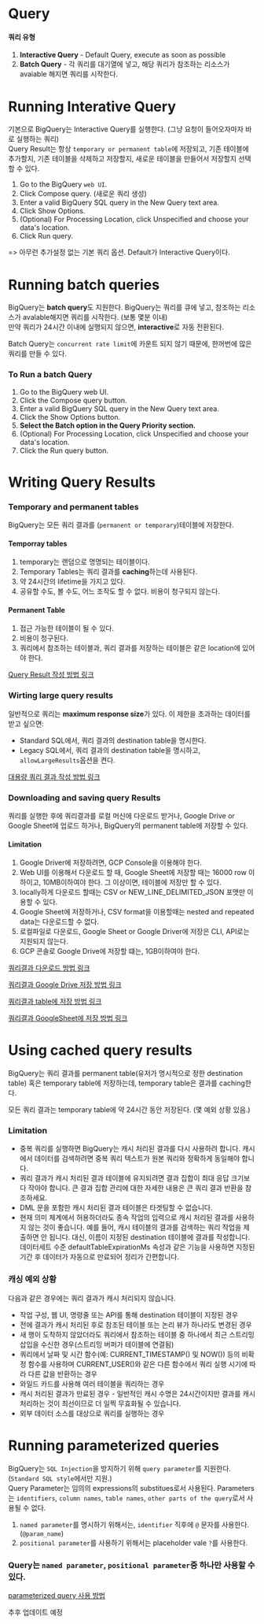 # Query

#### 쿼리 유형
1. **Interactive Query** - Default Query, execute as soon as possible
2. **Batch Query** - 각 쿼리를 대기열에 넣고, 해당 쿼리가 참조하는 리소스가 avaiable 해지면 쿼리를 시작한다. 


# Running Interative Query

기본으로 BigQuery는 Interactive Query를 실행한다. (그냥 요청이 들어오자마자 바로 실행하는 쿼리)  
Query Result는 항상 `temporary or permanent table`에 저장되고, 기존 테이블에 추가할지, 기존 테이블을 삭제하고 저장할지, 새로운 테이블을 만들어서 저장할지 선택할 수 있다.

1. Go to the BigQuery `web UI`.
2. Click Compose query. (새로운 쿼리 생성)
3. Enter a valid BigQuery SQL query in the New Query text area.
4. Click Show Options.
5. (Optional) For Processing Location, click Unspecified and choose your data's location.
6. Click Run query.

=> 아무런 추가설정 없는 기본 쿼리 옵션. Default가 Interactive Query이다.

# Running batch queries

BigQuery는 **batch query**도 지원한다. BigQuery는 쿼리를 큐에 넣고, 참조하는 리소스가 avalable해지면 쿼리를 시작한다. (보통 몇분 이내)  
만약 쿼리가 24시간 이내에 실행되지 않으면, **interactive**로 자동 전환된다.

Batch Query는 `concurrent rate limit`에 카운트 되지 않기 때문에, 한꺼번에 많은 쿼리를 만들 수 있다.   

### To Run a batch Query
1. Go to the BigQuery web UI.
2. Click the Compose query button.
3. Enter a valid BigQuery SQL query in the New Query text area.
4. Click the Show Options button.
5. **Select the Batch option in the Query Priority section.**
6. (Optional) For Processing Location, click Unspecified and choose your data's location.
7. Click the Run query button.


# Writing Query Results

### Temporary and permanent tables

BigQuery는 모든 쿼리 결과를 (`permanent or temporary`)테이블에 저장한다.   
#### Temporray tables
1. temporary는 랜덤으로 명명되는 테이블이다. 
2. Temporary Tables는 쿼리 결과를 **caching**하는데 사용된다.
3. 약 24시간의 lifetime을 가지고 있다.
4. 공유할 수도, 볼 수도, 어느 조작도 할 수 없다. 비용이 청구되지 않는다.

#### Permanent Table
1. 접근 가능한 테이블이 될 수 있다. 
2. 비용이 청구된다. 
3. 쿼리에서 참조하는 테이블과, 쿼리 결과를 저장하는 테이블은 같은 location에 있어야 한다. 

[Query Result 작성 방법 링크](https://cloud.google.com/bigquery/docs/writing-results#writing_large_results_using_legacy_sql)


### Wirting large query results

일반적으로 쿼리는 **maximum response size**가 있다. 이 제한을 초과하는 데이터를 받고 싶으면:
  * Standard SQL에서, 쿼리 결과의 destination table을 명시한다.
  * Legacy SQL에서, 쿼리 결과의 destination table을 명시하고, `allowLargeResults`옵션을 켠다.

[대용량 쿼리 결과 작성 방법 링크](https://cloud.google.com/bigquery/docs/writing-results#writing_large_results_using_legacy_sql)

### Downloading and saving query Results

쿼리를 실행한 후에 쿼리결과를 로컬 머신에 다운로드 받거나, Google Drive or Google Sheet에 업로드 하거나, BigQuery의 permanent table에 저장할 수 있다.

#### Limitation

1. Google Driver에 저장하려면, GCP Console을 이용해야 한다.
2. Web UI를 이용해서 다운로드 할 때, Google Sheet에 저장할 때는 16000 row 이하이고, 10MB이하여야 한다. 그 이상이면, 테이블에 저장만 할 수 있다.
3. locally하게 다운로드 할때는 CSV or NEW_LINE_DELIMITED_JSON 포맷만 이용할 수 있다.
4. Google Sheet에 저장하거나, CSV format을 이용할때는 nested and repeated data는 다운로드할 수 없다.
5. 로컬파일로 다운로드, Google Sheet or Google Driver에 저장은 CLI, API로는 지원되지 않는다.
6. GCP 콘솔로 Google Drive에 저장할 떄는, 1GB이하여야 한다.

[쿼리결과 다운로드 방법 링크](https://cloud.google.com/bigquery/docs/writing-results#downloading_query_results_to_a_local_file)

[쿼리결과 Google Drive 저장 방법 링크](https://cloud.google.com/bigquery/docs/writing-results#saving_query_results_to_google_drive)

[쿼리결과 table에 저장 방법 링크](https://cloud.google.com/bigquery/docs/writing-results#saving_query_results_to_a_table)

[쿼리결과 GoogleSheet에 저장 방법 링크](https://cloud.google.com/bigquery/docs/writing-results#saving_query_results_to_google_sheets)


# Using cached query results

BigQuery는 쿼리 결과를 permanent table(유저가 명시적으로 정한 destination table) 혹은 temporary table에 저장하는데, temporary table은 결과를 caching한다.

모든 쿼리 결과는 temporary table에 약 24시간 동안 저장된다. (몇 예외 상황 있음.)

### Limitation

* 중복 쿼리를 실행하면 BigQuery는 캐시 처리된 결과를 다시 사용하려 합니다. 캐시에서 데이터를 검색하려면 중복 쿼리 텍스트가 원본 쿼리와 정확하게 동일해야 합니다.
* 쿼리 결과가 캐시 처리된 결과 테이블에 유지되려면 결과 집합이 최대 응답 크기보다 작아야 합니다. 큰 결과 집합 관리에 대한 자세한 내용은 큰 쿼리 결과 반환을 참조하세요.
* DML 문을 포함한 캐시 처리된 결과 테이블은 타겟팅할 수 없습니다.
* 현재 의미 체계에서 허용하더라도 종속 작업의 입력으로 캐시 처리된 결과를 사용하지 않는 것이 좋습니다. 예를 들어, 캐시 테이블의 결과를 검색하는 쿼리 작업을 제출하면 안 됩니다. 대신, 이름이 지정된 destination 테이블에 결과를 작성합니다. 데이터세트 수준 defaultTableExpirationMs 속성과 같은 기능을 사용하면 지정된 기간 후 데이터가 자동으로 만료되어 정리가 간편합니다.

### 캐싱 예외 상황
다음과 같은 경우에는 쿼리 결과가 캐시 처리되지 않습니다.

* 작업 구성, 웹 UI, 명령줄 또는 API를 통해 destination 테이블이 지정된 경우
* 전에 결과가 캐시 처리된 후로 참조된 테이블 또는 논리 뷰가 하나라도 변경된 경우
* 새 행이 도착하지 않았더라도 쿼리에서 참조하는 테이블 중 하나에서 최근 스트리밍 삽입을 수신한 경우(스트리밍 버퍼가 테이블에 연결됨)
* 쿼리에서 날짜 및 시간 함수(예: CURRENT_TIMESTAMP() 및 NOW()) 등의 비확정 함수를 사용하며 CURRENT_USER()와 같은 다른 함수에서 쿼리 실행 시기에 따라 다른 값을 반환하는 경우
* 와일드 카드를 사용해 여러 테이블을 쿼리하는 경우
* 캐시 처리된 결과가 만료된 경우 - 일반적인 캐시 수명은 24시간이지만 결과를 캐시 처리하는 것이 최선이므로 더 일찍 무효화될 수 있습니다.
* 외부 데이터 소스를 대상으로 쿼리를 실행하는 경우


# Running parameterized queries

BigQuery는 `SQL Injection`을 방지하기 위해 `query parameter`를 지원한다. (`Standard SQL style`에서만 지원.)  
Query Parameter는 임의의 expressions의 substitues로서 사용된다. Parameters는 `identifiers`, `column names`, `table names`, `other parts of the query`로서 사용될 수 없다.

1. `named parameter`를 명시하기 위해서는, `identifier` 직후에 `@` 문자를 사용한다. (`@param_name`)
2. `positional parameter`를 사용하기 위해서는 placeholder vale `?`를 사용한다. 
### Query는 `named parameter`, `positional parameter`중 하나만 사용할 수 있다. 

[parameterized query 사용 방법](https://cloud.google.com/bigquery/docs/parameterized-queries#running_parameterized_queries)

추후 업데이트 예정